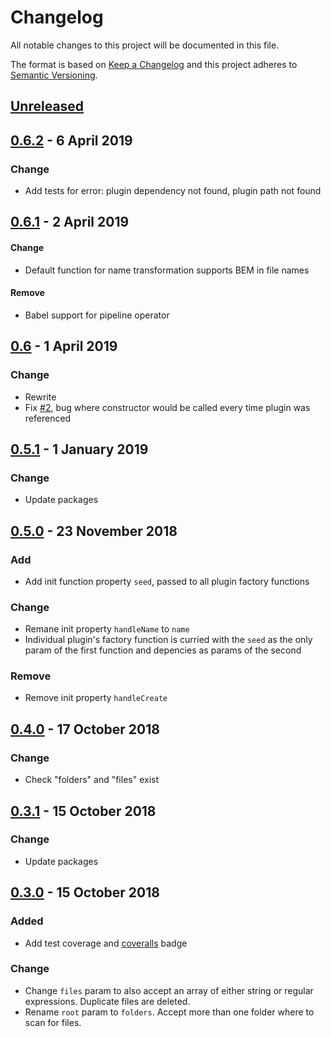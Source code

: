 <!-- markdownlint-disable no-duplicate-header line-length -->

# Changelog

All notable changes to this project will be documented in this file.

The format is based on [Keep a Changelog](http://keepachangelog.com/en/1.0.0/)
and this project adheres to [Semantic Versioning](http://semver.org/spec/v2.0.0.html).

## [Unreleased]

## [0.6.2] - 6 April 2019

### Change

* Add tests for error: plugin dependency not found, plugin path not found

## [0.6.1] - 2 April 2019

#### Change

* Default function for name transformation supports BEM in file names

#### Remove

* Babel support for pipeline operator

## [0.6] - 1 April 2019

### Change

* Rewrite
* Fix [#2](https://github.com/asd14/pluginus/issues/2), bug where constructor would be called every time plugin was referenced

## [0.5.1] - 1 January 2019

### Change

* Update packages

## [0.5.0] - 23 November 2018

### Add

* Add init function property `seed`, passed to all plugin factory functions

### Change

* Remane init property `handleName` to `name`
* Individual plugin's factory function is curried with the `seed` as the only param of the first function and depencies as params of the second

### Remove

* Remove init property `handleCreate`

## [0.4.0] - 17 October 2018

### Change

* Check "folders" and "files" exist

## [0.3.1] - 15 October 2018

### Change

* Update packages

## [0.3.0] - 15 October 2018

### Added

* Add test coverage and [coveralls](https://coveralls.io/github/asd14/pluginus) badge

### Change

* Change `files` param to also accept an array of either string or regular expressions. Duplicate files are deleted.
* Rename `root` param to `folders`. Accept more than one folder where to scan for files.

[Unreleased]: https://github.com/asd14/pluginus/compare/v0.6.2...HEAD

[0.6.2]: https://github.com/asd14/pluginus/compare/v0.6.1...v0.6.2
[0.6.1]: https://github.com/asd14/pluginus/compare/v0.6.0...v0.6.1
[0.6]: https://github.com/asd14/pluginus/compare/v0.5.1...v0.6
[0.5.1]: https://github.com/asd14/pluginus/compare/v0.5.0...v0.5.1
[0.5.0]: https://github.com/asd14/pluginus/compare/v0.4.0...v0.5.0
[0.4.0]: https://github.com/asd14/pluginus/compare/v0.3.1...v0.4.0
[0.3.1]: https://github.com/asd14/pluginus/compare/v0.3.0...v0.3.1
[0.3.0]: https://github.com/asd14/pluginus/compare/v0.3.0
